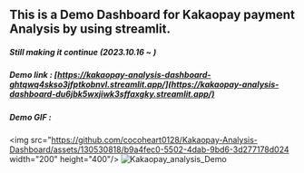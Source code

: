 ## This is a Demo Dashboard for Kakaopay payment Analysis by using streamlit.
##### Still making it continue (2023.10.16 ~ )

##### Demo link : [https://kakaopay-analysis-dashboard-ghtqwq4skso3jfptkobnvl.streamlit.app/](https://kakaopay-analysis-dashboard-du6jbk5wxjiwk3sffaxgky.streamlit.app/)

##### Demo GIF :
<img src="https://github.com/cocoheart0128/Kakaopay-Analysis-Dashboard/assets/130530818/b9a4fec0-5502-4dab-9bd6-3d277178d024  width="200" height="400"/>
![Kakaopay_analysis_Demo](https://github.com/cocoheart0128/Kakaopay-Analysis-Dashboard/assets/130530818/b9a4fec0-5502-4dab-9bd6-3d277178d024)



